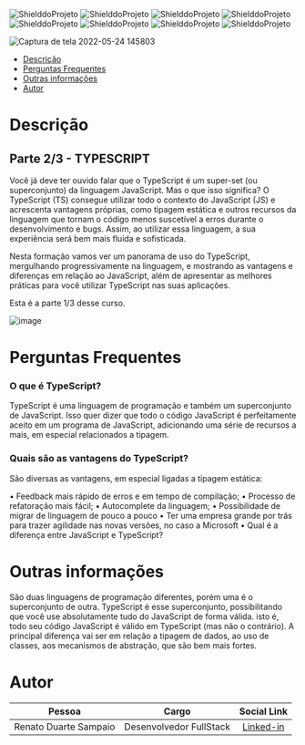 <!-- PARA ESCOLHER AS CORES DAS LINGUAGENS USAR O SITE https://brandcolors.net/ -->
![ShielddoProjeto](https://img.shields.io/badge/Nome-Projeto-b52e31.svg?style=for-the-badge)
![ShielddoProjeto](https://img.shields.io/badge/Versão-0.0.1-e9ebec.svg?style=for-the-badge)
![ShielddoProjeto](https://img.shields.io/badge/License-GNU-orange?style=for-the-badge)
![ShielddoProjeto](https://img.shields.io/badge/Linguagem-Escolhida-00c4cc.svg?style=for-the-badge)
![ShielddoProjeto](https://img.shields.io/github/repo-size/renato-sampaio/modelo?style=for-the-badge)
![ShielddoProjeto](https://img.shields.io/tokei/lines/github/renato-sampaio/modelo?style=for-the-badge)
![ShielddoProjeto](https://img.shields.io/github/stars/renato-sampaio/modelo?style=for-the-badge) 
![ShielddoProjeto](https://img.shields.io/github/last-commit/renato-sampaio/modelo?style=for-the-badge)

<!-- Envie a imagem por meio de uma ISSUE e cole o link aqui nessa linha abaixo -->
![Captura de tela 2022-05-24 145803](https://user-images.githubusercontent.com/78602574/170101631-0425fe2f-a848-48f4-aef2-76be99ba273a.png)


- [Descrição](#descrição)
- [Perguntas Frequentes](#perguntas-frequentes)
- [Outras informações](#outras-informações)
- [Autor](#autor)
  
# Descrição

## Parte 2/3 - TYPESCRIPT
Você já deve ter ouvido falar que o TypeScript é um super-set (ou superconjunto) da linguagem JavaScript. Mas o que isso significa? O TypeScript (TS) consegue utilizar todo o contexto do JavaScript (JS) e acrescenta vantagens próprias, como tipagem estática e outros recursos da linguagem que tornam o código menos suscetível a erros durante o desenvolvimento e bugs. Assim, ao utilizar essa linguagem, a sua experiência será bem mais fluida e sofisticada.

Nesta formação vamos ver um panorama de uso do TypeScript, mergulhando progressivamente na linguagem, e mostrando as vantagens e diferenças em relação ao JavaScript, além de apresentar as melhores práticas para você utilizar TypeScript nas suas aplicações.

Esta é a parte 1/3 desse curso.

![image](https://user-images.githubusercontent.com/78602574/170101852-4cab57d2-a4be-4693-8508-7bf78e3b7886.png)


# Perguntas Frequentes
### O que é TypeScript?

TypeScript é uma linguagem de programação e também um superconjunto de JavaScript. Isso quer dizer que todo o código JavaScript é perfeitamente aceito em um programa de JavaScript, adicionando uma série de recursos a mais, em especial relacionados a tipagem.

### Quais são as vantagens do TypeScript?

São diversas as vantagens, em especial ligadas a tipagem estática:

• Feedback mais rápido de erros e em tempo de compilação;
• Processo de refatoração mais fácil;
• Autocomplete da linguagem;
• Possibilidade de migrar de linguagem de pouco a pouco
• Ter uma empresa grande por trás para trazer agilidade nas novas versões, no caso a Microsoft
• Qual é a diferença entre JavaScript e TypeScript?



# Outras informações

São duas linguagens de programação diferentes, porém uma é o superconjunto de outra. TypeScript é esse superconjunto, possibilitando que você use absolutamente tudo do JavaScript de forma válida. isto é, todo seu código JavaScript é válido em TypeScript (mas não o contrário). A principal diferença vai ser em relação a tipagem de dados, ao uso de classes, aos mecanismos de abstração, que são bem mais fortes.


# Autor

Pessoa | Cargo | Social Link
:-----:|:-----:|:----------:
Renato Duarte Sampaio | Desenvolvedor FullStack | [Linked-in](https://www.linkedin.com/in/renato-sampaio-52266b11a/)
